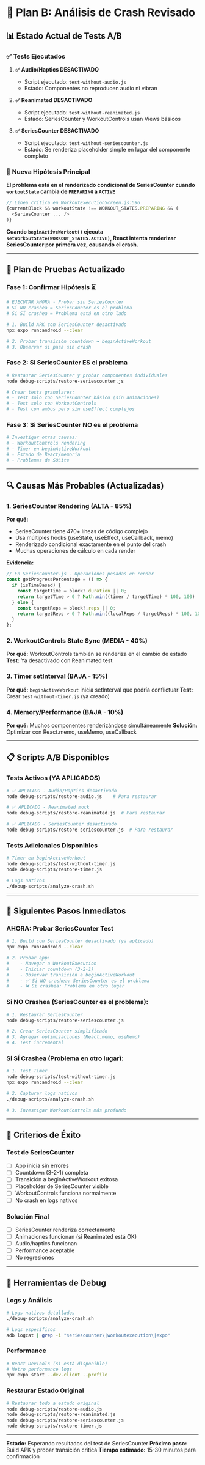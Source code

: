 # 🚨 Plan B: Análisis de Crash Revisado

## 📊 Estado Actual de Tests A/B

### ✅ Tests Ejecutados

1. **✅ Audio/Haptics DESACTIVADO**
   - Script ejecutado: `test-without-audio.js`
   - Estado: Componentes no reproducen audio ni vibran

2. **✅ Reanimated DESACTIVADO**
   - Script ejecutado: `test-without-reanimated.js`
   - Estado: SeriesCounter y WorkoutControls usan Views básicos

3. **✅ SeriesCounter DESACTIVADO**
   - Script ejecutado: `test-without-seriescounter.js`
   - Estado: Se renderiza placeholder simple en lugar del componente completo

### 🎯 **Nueva Hipótesis Principal**

**El problema está en el renderizado condicional de SeriesCounter cuando `workoutState` cambia de `PREPARING` a `ACTIVE`**

```javascript
// Línea crítica en WorkoutExecutionScreen.js:596
{currentBlock && workoutState !== WORKOUT_STATES.PREPARING && (
  <SeriesCounter ... />
)}
```

**Cuando `beginActiveWorkout()` ejecuta `setWorkoutState(WORKOUT_STATES.ACTIVE)`, React intenta renderizar SeriesCounter por primera vez, causando el crash.**

---

## 🧪 Plan de Pruebas Actualizado

### **Fase 1: Confirmar Hipótesis** ⏳
```bash
# EJECUTAR AHORA - Probar sin SeriesCounter
# Si NO crashea = SeriesCounter es el problema
# Si SÍ crashea = Problema está en otro lado

# 1. Build APK con SeriesCounter desactivado
npx expo run:android --clear

# 2. Probar transición countdown → beginActiveWorkout
# 3. Observar si pasa sin crash
```

### **Fase 2: Si SeriesCounter ES el problema**
```bash
# Restaurar SeriesCounter y probar componentes individuales
node debug-scripts/restore-seriescounter.js

# Crear tests granulares:
# - Test solo con SeriesCounter básico (sin animaciones)
# - Test solo con WorkoutControls
# - Test con ambos pero sin useEffect complejos
```

### **Fase 3: Si SeriesCounter NO es el problema**
```bash
# Investigar otras causas:
# - WorkoutControls rendering
# - Timer en beginActiveWorkout
# - Estado de React/memoria
# - Problemas de SQLite
```

---

## 🔍 Causas Más Probables (Actualizadas)

### **1. SeriesCounter Rendering (ALTA - 85%)**
**Por qué:**
- SeriesCounter tiene 470+ líneas de código complejo
- Usa múltiples hooks (useState, useEffect, useCallback, memo)
- Renderizado condicional exactamente en el punto del crash
- Muchas operaciones de cálculo en cada render

**Evidencia:**
```javascript
// En SeriesCounter.js - Operaciones pesadas en render
const getProgressPercentage = () => {
  if (isTimeBased) {
    const targetTime = block?.duration || 0;
    return targetTime > 0 ? Math.min((timer / targetTime) * 100, 100) : 0;
  } else {
    const targetReps = block?.reps || 0;
    return targetReps > 0 ? Math.min((localReps / targetReps) * 100, 100) : 0;
  }
};
```

### **2. WorkoutControls State Sync (MEDIA - 40%)**
**Por qué:** WorkoutControls también se renderiza en el cambio de estado
**Test:** Ya desactivado con Reanimated test

### **3. Timer setInterval (BAJA - 15%)**
**Por qué:** `beginActiveWorkout` inicia setInterval que podría conflictuar
**Test:** Crear `test-without-timer.js` (ya creado)

### **4. Memory/Performance (BAJA - 10%)**
**Por qué:** Muchos componentes renderizándose simultáneamente
**Solución:** Optimizar con React.memo, useMemo, useCallback

---

## 📋 Scripts A/B Disponibles

### **Tests Activos (YA APLICADOS)**
```bash
# ✅ APLICADO - Audio/Haptics desactivado
node debug-scripts/restore-audio.js    # Para restaurar

# ✅ APLICADO - Reanimated mock
node debug-scripts/restore-reanimated.js  # Para restaurar

# ✅ APLICADO - SeriesCounter desactivado
node debug-scripts/restore-seriescounter.js  # Para restaurar
```

### **Tests Adicionales Disponibles**
```bash
# Timer en beginActiveWorkout
node debug-scripts/test-without-timer.js
node debug-scripts/restore-timer.js

# Logs nativos
./debug-scripts/analyze-crash.sh
```

---

## 🚀 Siguientes Pasos Inmediatos

### **AHORA: Probar SeriesCounter Test**
```bash
# 1. Build con SeriesCounter desactivado (ya aplicado)
npx expo run:android --clear

# 2. Probar app:
#    - Navegar a WorkoutExecution
#    - Iniciar countdown (3-2-1)
#    - Observar transición a beginActiveWorkout
#    - ✅ Si NO crashea: SeriesCounter es el problema
#    - ❌ Si crashea: Problema en otro lugar
```

### **Si NO Crashea (SeriesCounter es el problema):**
```bash
# 1. Restaurar SeriesCounter
node debug-scripts/restore-seriescounter.js

# 2. Crear SeriesCounter simplificado
# 3. Agregar optimizaciones (React.memo, useMemo)
# 4. Test incremental
```

### **Si SÍ Crashea (Problema en otro lugar):**
```bash
# 1. Test Timer
node debug-scripts/test-without-timer.js
npx expo run:android --clear

# 2. Capturar logs nativos
./debug-scripts/analyze-crash.sh

# 3. Investigar WorkoutControls más profundo
```

---

## 🎯 Criterios de Éxito

### **Test de SeriesCounter**
- [ ] App inicia sin errores
- [ ] Countdown (3-2-1) completa
- [ ] Transición a beginActiveWorkout exitosa
- [ ] Placeholder de SeriesCounter visible
- [ ] WorkoutControls funciona normalmente
- [ ] No crash en logs nativos

### **Solución Final**
- [ ] SeriesCounter renderiza correctamente
- [ ] Animaciones funcionan (si Reanimated está OK)
- [ ] Audio/haptics funcionan
- [ ] Performance aceptable
- [ ] No regresiones

---

## 🔧 Herramientas de Debug

### **Logs y Análisis**
```bash
# Logs nativos detallados
./debug-scripts/analyze-crash.sh

# Logs específicos
adb logcat | grep -i "seriescounter\|workoutexecution\|expo"
```

### **Performance**
```bash
# React DevTools (si está disponible)
# Metro performance logs
npx expo start --dev-client --profile
```

### **Restaurar Estado Original**
```bash
# Restaurar todo a estado original
node debug-scripts/restore-audio.js
node debug-scripts/restore-reanimated.js
node debug-scripts/restore-seriescounter.js
node debug-scripts/restore-timer.js
```

---

**Estado:** Esperando resultados del test de SeriesCounter
**Próximo paso:** Build APK y probar transición crítica
**Tiempo estimado:** 15-30 minutos para confirmación